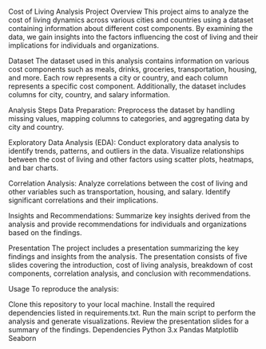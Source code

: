 Cost of Living Analysis Project
Overview
This project aims to analyze the cost of living dynamics across various cities and countries using a dataset containing information about different cost components. By examining the data, we gain insights into the factors influencing the cost of living and their implications for individuals and organizations.

Dataset
The dataset used in this analysis contains information on various cost components such as meals, drinks, groceries, transportation, housing, and more. Each row represents a city or country, and each column represents a specific cost component. Additionally, the dataset includes columns for city, country, and salary information.

Analysis Steps
Data Preparation: Preprocess the dataset by handling missing values, mapping columns to categories, and aggregating data by city and country.

Exploratory Data Analysis (EDA): Conduct exploratory data analysis to identify trends, patterns, and outliers in the data. Visualize relationships between the cost of living and other factors using scatter plots, heatmaps, and bar charts.

Correlation Analysis: Analyze correlations between the cost of living and other variables such as transportation, housing, and salary. Identify significant correlations and their implications.

Insights and Recommendations: Summarize key insights derived from the analysis and provide recommendations for individuals and organizations based on the findings.

Presentation
The project includes a presentation summarizing the key findings and insights from the analysis. The presentation consists of five slides covering the introduction, cost of living analysis, breakdown of cost components, correlation analysis, and conclusion with recommendations.

Usage
To reproduce the analysis:

Clone this repository to your local machine.
Install the required dependencies listed in requirements.txt.
Run the main script to perform the analysis and generate visualizations.
Review the presentation slides for a summary of the findings.
Dependencies
Python 3.x
Pandas
Matplotlib
Seaborn